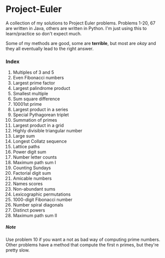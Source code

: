 # Project-Euler
A collection of my solutions to Project Euler problems. Problems 1-20, 67 are written in Java, others are written in Python. I'm just using this to learn/practice so don't expect much.

Some of my methods are good, some are **terrible**, but most are *okay* and they all eventually lead to the right answer.

### Index
001. Multiples of 3 and 5
002. Even Fibonacci numbers
003. Largest prime factor
004. Largest palindrome product
005. Smallest multiple
006. Sum square difference
007. 10001st prime
008. Largest product in a series
009. Special Pythagorean triplet
010. Summation of primes
011. Largest product in a grid
012. Highly divisible triangular number
013. Large sum
014. Longest Collatz sequence
015. Lattice paths
016. Power digit sum
017. Number letter counts
018. Maximum path sum I
019. Counting Sundays
020. Factorial digit sum
021. Amicable numbers
022. Names scores
023. Non-abundant sums
024. Lexicographic permutations
025. 1000-digit Fibonacci number
028. Number spiral diagonals
029. Distinct powers
067. Maximum path sum II

##### Note
Use problem 10 if you want a not as bad way of computing prime numbers. Other problems have a method that compute the first n primes, but they're pretty slow.
